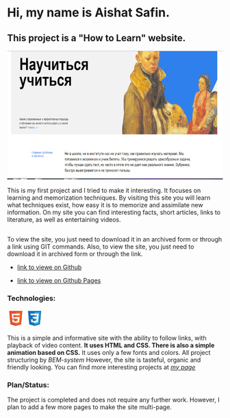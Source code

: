 # Hi, my name is Aishat Safin.

## This project is a **"How to Learn"** website.

<img src="./images/how_to_study.png" alt="website screenshort"  width="600" height="300" />

This is my first project and I tried to make it interesting. It focuses on learning and memorization techniques. By visiting this site you will learn what techniques exist, how easy it is to memorize and assimilate new information. On my site you can find interesting facts, short articles, links to literature, as well as entertaining videos.

##

To view the site, you just need to download it in an archived form or through a link using GIT commands.
Also, to view the site, you just need to download it in archived form or through the link.

- [link to viewe on Github](https://github.com/homo-errantium/how_to_study)

- [link to viewe on Github Pages](https://homo-errantium.github.io/how_to_study/)

### Technologies:

<img src="./images/html5.png"
alt="HTML icon" width="40" height="40"/>
<img src="./images/css3.png"
alt="CSS icon" width="40" height="40"/>

This is a simple and informative site with the ability to follow links, with playback of video content. **It uses HTML and CSS. There is also a simple animation based on CSS.** It uses only a few fonts and colors. All project structuring by _BEM-system_ However, the site is tasteful, organic and friendly looking. You can find more interesting projects at _[my page](https://github.com/homo-errantium/)_

### Plan/Status:

The project is completed and does not require any further work. However, I plan to add a few more pages to make the site multi-page.
